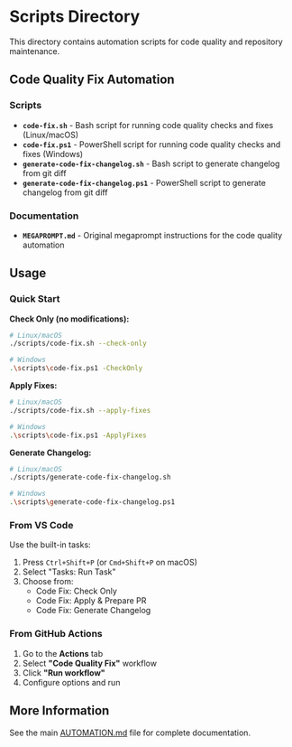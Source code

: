 # Scripts Directory

This directory contains automation scripts for code quality and repository maintenance.

## Code Quality Fix Automation

### Scripts

- **`code-fix.sh`** - Bash script for running code quality checks and fixes (Linux/macOS)
- **`code-fix.ps1`** - PowerShell script for running code quality checks and fixes (Windows)
- **`generate-code-fix-changelog.sh`** - Bash script to generate changelog from git diff
- **`generate-code-fix-changelog.ps1`** - PowerShell script to generate changelog from git diff

### Documentation

- **`MEGAPROMPT.md`** - Original megaprompt instructions for the code quality automation

## Usage

### Quick Start

**Check Only (no modifications):**
```bash
# Linux/macOS
./scripts/code-fix.sh --check-only

# Windows
.\scripts\code-fix.ps1 -CheckOnly
```

**Apply Fixes:**
```bash
# Linux/macOS
./scripts/code-fix.sh --apply-fixes

# Windows
.\scripts\code-fix.ps1 -ApplyFixes
```

**Generate Changelog:**
```bash
# Linux/macOS
./scripts/generate-code-fix-changelog.sh

# Windows
.\scripts\generate-code-fix-changelog.ps1
```

### From VS Code

Use the built-in tasks:
1. Press `Ctrl+Shift+P` (or `Cmd+Shift+P` on macOS)
2. Select "Tasks: Run Task"
3. Choose from:
   - Code Fix: Check Only
   - Code Fix: Apply & Prepare PR
   - Code Fix: Generate Changelog

### From GitHub Actions

1. Go to the **Actions** tab
2. Select **"Code Quality Fix"** workflow
3. Click **"Run workflow"**
4. Configure options and run

## More Information

See the main [AUTOMATION.md](../AUTOMATION.md) file for complete documentation.
